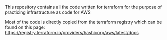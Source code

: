 This repository contains all the code written for terraform for the purpose of practicing infrastructure as code for AWS

Most of the code is directly copied from the terraform registry which can be found on this page: https://registry.terraform.io/providers/hashicorp/aws/latest/docs
